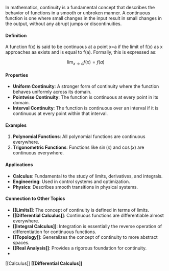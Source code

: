 In mathematics, continuity is a fundamental concept that describes the behavior of functions in a smooth or unbroken manner. A continuous function is one where small changes in the input result in small changes in the output, without any abrupt jumps or discontinuities.

#### Definition

A function f(x) is said to be continuous at a point x=a if the limit of f(x) as x approaches aa exists and is equal to f(a). Formally, this is expressed as:

$$\lim_{x \to a} f(x) = f(a)$$

#### Properties

- **Uniform Continuity**: A stronger form of continuity where the function behaves uniformly across its domain.
- **Pointwise Continuity**: The function is continuous at every point in its domain.
- **Interval Continuity**: The function is continuous over an interval if it is continuous at every point within that interval.

#### Examples

1. **Polynomial Functions**: All polynomial functions are continuous everywhere.
2. **Trigonometric Functions**: Functions like $\sin⁡(x)$ and $\cos⁡(x)$ are continuous everywhere.

#### Applications

- **Calculus**: Fundamental to the study of limits, derivatives, and integrals.
- **Engineering**: Used in control systems and optimization.
- **Physics**: Describes smooth transitions in physical systems.

#### Connection to Other Topics

- **[[Limits]]**: The concept of continuity is defined in terms of limits.
- **[[Differential Calculus]]**: Continuous functions are differentiable almost everywhere.
- **[[Integral Calculus]]**: Integration is essentially the reverse operation of differentiation for continuous functions.
- **[[Topology]]**: Generalizes the concept of continuity to more abstract spaces.
- **[[Real Analysis]]**: Provides a rigorous foundation for continuity.
- 
[[Calculus]]
**[[Differential Calculus]]**